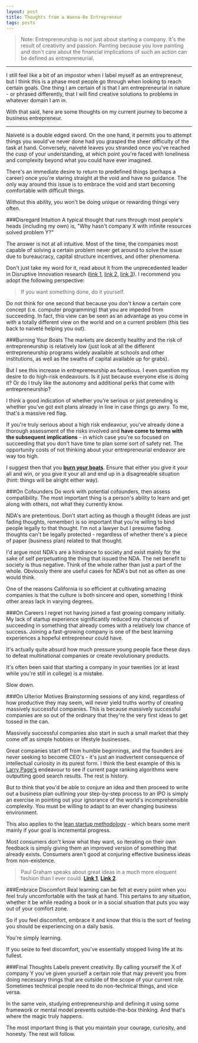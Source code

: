 ```yaml
---
layout: post
title: Thoughts from a Wanna-Be Entrepreneur
tags: posts
---
```


>Note: Entrepreneurship is not just about starting a company. It's the result of creativity and passion. Painting because you love painting and don't care about the financial implications of such an action can be defined as entrepreneurial. 

---

I still feel like a bit of an impostor when I label myself as an entrepreneur, but I think this is a phase most people go through when looking to reach certain goals. One thing I am certain of is that I am entrepreneurial in nature - or phrased differently, that I will find creative solutions to problems in whatever domain I am in.

With that said, here are some thoughts on my current journey to become a business entrepreneur.

---

Naiveté is a double edged sword. On the one hand, it permits you to attempt things you would've never done had you grasped the sheer difficulty of the task at hand. Conversely, naiveté leaves you stranded once you've reached the cusp of your understanding, at which point you're faced with loneliness and complexity beyond what you could have ever imagined.

There's an immediate desire to return to predefined things (perhaps a career) once you're staring straight at the void and have no guidance. The only way around this issue is to embrace the void and start becoming comfortable with difficult things.

Without this ability, you won't be doing unique or rewarding things very often. 

###Disregard Intuition
A typical thought that runs through most people's heads (including my own) is, "Why hasn't company X with infinite resources solved problem Y?"

The answer is not at all intuitive. Most of the time, the companies most capable of solving a certain problem never get around to solve the issue due to bureaucracy, capital structure incentives, and other phenomena. 

Don't just take my word for it, read about it from the unprecedented leader in Disruptive Innovation research ([link 1](http://www.claytonchristensen.com/key-concepts/), [link 2](https://hbr.org/2015/12/what-is-disruptive-innovation), [link 3](http://www.amazon.com/gp/product/0062060244?keywords=innovator%27s%20dilemman&qid=1451948490&ref_=sr_1_sc_1&sr=8-1-spell)). I recommend you adopt the following perspective:

>If you want something done, do it yourself. 
 
Do not think for one second that because you don't know a certain core concept (i.e. computer programming) that you are impeded from succeeding. In fact, this view can be seen as an advantage as you come in with a totally different view on the world and on a current problem (this ties back to naiveté helping you out).

###Burning Your Boats
The markets are decently healthy and the risk of entrepreneurship is relatively low (just look at all the different entrepreneurship programs widely available at schools and other institutions, as well as the swaths of capital available up for grabs).

But I see this increase in entrepreneurship as facetious. I even question my desire to do high-risk endeavours. Is it just because everyone else is doing it? Or do I truly like the autonomy and additional perks that come with entrepreneurship?

I think a good indication of whether you're serious or just pretending is whether you've got exit plans already in line in case things go awry. To me, that's a massive red flag. 

If you're truly serious about a high risk endeavour, you've already done a thorough assessment of the risks involved and **have come to terms with the subsequent implications** - in which case you're so focused on succeeding that you don't have time to plan some sort of safety net. The opportunity costs of not thinking about your entrepreneurial endeavor are way too high. 

I suggest then that you **[burn your boats](http://www.theleadershipcoach.com/2010/burn-your-boats-paul-andrew-keynote-speaker-executive-coach/)**. Ensure that either you give it your all and win, or you give it your all and end up in a disagreeable situation (hint: things will be alright either way).

###On Cofounders
Do work with potential cofounders, then assess compatibility. The most important thing is a person's ability to learn and get along with others, not what they currently know.

NDA's are pretentious. Don't start acting as though a thought (ideas are just fading thoughts, remember) is so important that you're willing to bind people legally to that thought. I'm not a lawyer but I presume fading thoughts can't be legally protected - regardless of whether there's a piece of paper (business plan) related to that thought.

I'd argue most NDA's are a hindrance to society and exist mainly for the sake of self perpetuating the thing that issued the NDA. The net benefit to society is thus negative. Think of the whole rather than just a part of the whole. Obviously there are useful cases for NDA's but not as often as one would think.

One of the reasons California is so efficient at cultivating amazing companies is that the culture is both sincere and open, something I think other areas lack in varying degrees. 


###On Careers
I regret not having joined a fast growing company initially. My lack of startup experience significantly reduced my chances of succeeding in something that already comes with a relatively low chance of success. Joining a fast-growing company is one of the best learning experiences a hopeful entrepreneur could have.

It's actually quite absurd how much pressure young people face these days to defeat multinational companies or create revolutionary products.

It's often been said that starting a company in your twenties (or at least while you're still in college) is a mistake. 

Slow down. 


###On Ulterior Motives
Brainstorming sessions of any kind, regardless of how productive they may seem, will never yield truths worthy of creating massively successful companies. This is because massively successful companies are so out of the ordinary that they're the very first ideas to get tossed in the can. 

Massively successful companies also start in such a small market that they come off as simple hobbies or lifestyle businesses.

Great companies start off from humble beginnings, and the founders are never seeking to become CEO's - it's just an inadvertent consequence of intellectual curiosity in its purest form. I think the best example of this is [Larry Page's](https://en.wikipedia.org/wiki/Larry_Page) endeavour to see if current page ranking algorithms were outputting good search results. The rest is history. 

But to think that you'd be able to conjure an idea and then proceed to write out a business plan outlining your step-by-step process to an IPO is simply an exercise in pointing out your ignorance of the world's incomprehensible complexity. You must be willing to adapt to an ever changing business environment. 

This also applies to the [lean startup methodology](http://theleanstartup.com/principles) - which bears some merit mainly if your goal is incremental progress. 

Most consumers don't know what they want, so iterating on their own feedback is simply giving them an improved version of something that already exists. Consumers aren't good at conjuring effective business ideas from non-existence.

>Paul Graham speaks about great ideas in a much more eloquent fashion than I ever could.
>**[Link 1](http://www.paulgraham.com/before.html)**, **[Link 2](http://www.paulgraham.com/ds.html)**.


###Embrace Discomfort
Real learning can be felt at every point when you feel truly uncomfortable with the task at hand. This pertains to any situation, whether it be while reading a book or in a social situation that puts you way out of your comfort zone. 

So if you feel discomfort, embrace it and know that this is the sort of feeling you should be experiencing on a daily basis. 

You're simply learning. 

If you seize to feel discomfort, you've essentially stopped living life at its fullest.

###Final Thoughts
Labels prevent creativity. By calling yourself the X of company Y you've given yourself a certain role that may prevent you from doing necessary things that are outside of the scope of your current role. Sometimes technical people need to do non-technical things, and vice versa. 

In the same vein, studying entrepreneurship and defining it using some framework or mental model prevents outside-the-box thinking. And that's where the magic truly happens. 

The most important thing is that you maintain your courage, curiosity, and honesty. The rest will follow. 











